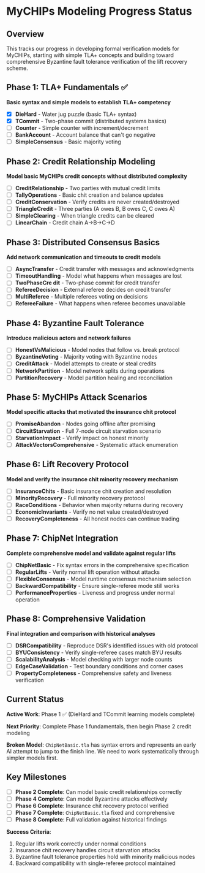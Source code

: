 # MyCHIPs Modeling Progress Status

## Overview

This tracks our progress in developing formal verification models for MyCHIPs, starting with simple TLA+ concepts and building toward comprehensive Byzantine fault tolerance verification of the lift recovery scheme.

## Phase 1: TLA+ Fundamentals ✅

**Basic syntax and simple models to establish TLA+ competency**

- [x] **DieHard** - Water jug puzzle (basic TLA+ syntax)
- [x] **TCommit** - Two-phase commit (distributed systems basics)
- [ ] **Counter** - Simple counter with increment/decrement
- [ ] **BankAccount** - Account balance that can't go negative
- [ ] **SimpleConsensus** - Basic majority voting

## Phase 2: Credit Relationship Modeling

**Model basic MyCHIPs credit concepts without distributed complexity**

- [ ] **CreditRelationship** - Two parties with mutual credit limits
- [ ] **TallyOperations** - Basic chit creation and balance updates  
- [ ] **CreditConservation** - Verify credits are never created/destroyed
- [ ] **TriangleCredit** - Three parties (A owes B, B owes C, C owes A)
- [ ] **SimpleClearing** - When triangle credits can be cleared
- [ ] **LinearChain** - Credit chain A→B→C→D

## Phase 3: Distributed Consensus Basics

**Add network communication and timeouts to credit models**

- [ ] **AsyncTransfer** - Credit transfer with messages and acknowledgments
- [ ] **TimeoutHandling** - Model what happens when messages are lost
- [ ] **TwoPhaseCre dit** - Two-phase commit for credit transfer
- [ ] **RefereeDecision** - External referee decides on credit transfer
- [ ] **MultiReferee** - Multiple referees voting on decisions
- [ ] **RefereeFailure** - What happens when referee becomes unavailable

## Phase 4: Byzantine Fault Tolerance

**Introduce malicious actors and network failures**

- [ ] **HonestVsMalicious** - Model nodes that follow vs. break protocol
- [ ] **ByzantineVoting** - Majority voting with Byzantine nodes
- [ ] **CreditAttack** - Model attempts to create or steal credits
- [ ] **NetworkPartition** - Model network splits during operations
- [ ] **PartitionRecovery** - Model partition healing and reconciliation

## Phase 5: MyCHIPs Attack Scenarios

**Model specific attacks that motivated the insurance chit protocol**

- [ ] **PromiseAbandon** - Nodes going offline after promising
- [ ] **CircuitStarvation** - Full 7-node circuit starvation scenario
- [ ] **StarvationImpact** - Verify impact on honest minority
- [ ] **AttackVectorsComprehensive** - Systematic attack enumeration

## Phase 6: Lift Recovery Protocol  

**Model and verify the insurance chit minority recovery mechanism**

- [ ] **InsuranceChits** - Basic insurance chit creation and resolution
- [ ] **MinorityRecovery** - Full minority recovery protocol
- [ ] **RaceConditions** - Behavior when majority returns during recovery
- [ ] **EconomicInvariants** - Verify no net value created/destroyed
- [ ] **RecoveryCompleteness** - All honest nodes can continue trading

## Phase 7: ChipNet Integration

**Complete comprehensive model and validate against regular lifts**

- [ ] **ChipNetBasic** - Fix syntax errors in the comprehensive specification
- [ ] **RegularLifts** - Verify normal lift operation without attacks
- [ ] **FlexibleConsensus** - Model runtime consensus mechanism selection
- [ ] **BackwardCompatibility** - Ensure single-referee mode still works
- [ ] **PerformanceProperties** - Liveness and progress under normal operation

## Phase 8: Comprehensive Validation

**Final integration and comparison with historical analyses**

- [ ] **DSRCompatibility** - Reproduce DSR's identified issues with old protocol
- [ ] **BYUConsistency** - Verify single-referee cases match BYU results  
- [ ] **ScalabilityAnalysis** - Model checking with larger node counts
- [ ] **EdgeCaseValidation** - Test boundary conditions and corner cases
- [ ] **PropertyCompleteness** - Comprehensive safety and liveness verification

## Current Status

**Active Work**: Phase 1 ✅ (DieHard and TCommit learning models complete)

**Next Priority**: Complete Phase 1 fundamentals, then begin Phase 2 credit modeling

**Broken Model**: `ChipNetBasic.tla` has syntax errors and represents an early AI attempt to jump to the finish line. We need to work systematically through simpler models first.

## Key Milestones

- [ ] **Phase 2 Complete**: Can model basic credit relationships correctly
- [ ] **Phase 4 Complete**: Can model Byzantine attacks effectively  
- [ ] **Phase 6 Complete**: Insurance chit recovery protocol verified
- [ ] **Phase 7 Complete**: `ChipNetBasic.tla` fixed and comprehensive
- [ ] **Phase 8 Complete**: Full validation against historical findings

**Success Criteria**: 
1. Regular lifts work correctly under normal conditions
2. Insurance chit recovery handles circuit starvation attacks
3. Byzantine fault tolerance properties hold with minority malicious nodes
4. Backward compatibility with single-referee protocol maintained 